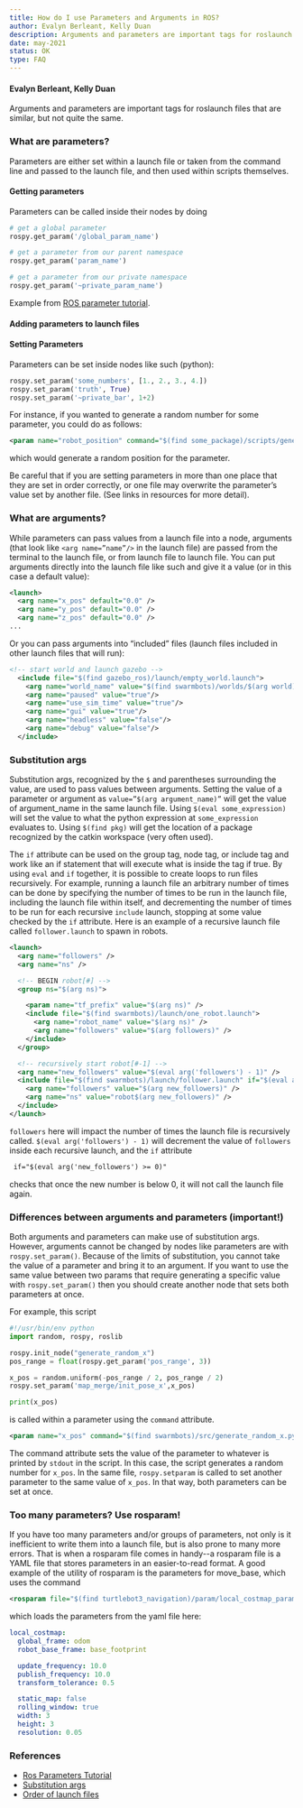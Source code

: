 ```yaml
---
title: How do I use Parameters and Arguments in ROS?
author: Evalyn Berleant, Kelly Duan
description: Arguments and parameters are important tags for roslaunch files that are similar, but not quite the same.
date: may-2021
status: OK
type: FAQ
---
```

#### Evalyn Berleant, Kelly Duan

Arguments and parameters are important tags for roslaunch files that are similar, but not quite the same.

### What are parameters?

Parameters are either set within a launch file or taken from the command line and passed to the launch file, and then used within scripts themselves.

#### Getting parameters

Parameters can be called inside their nodes by doing

``` python
# get a global parameter
rospy.get_param('/global_param_name')

# get a parameter from our parent namespace
rospy.get_param('param_name')

# get a parameter from our private namespace
rospy.get_param('~private_param_name')
```
Example from [ROS parameter tutorial](http://wiki.ros.org/rospy_tutorials/Tutorials/Parameters).

#### Adding parameters to launch files

#### Setting Parameters

Parameters can be set inside nodes like such (python):

``` python
rospy.set_param('some_numbers', [1., 2., 3., 4.])
rospy.set_param('truth', True)
rospy.set_param('~private_bar', 1+2)
```

For instance, if you wanted to generate a random number for some parameter, you could do as follows:

``` xml
<param name="robot_position" command="$(find some_package)/scripts/generate_random_position.py"/>
```
which would generate a random position for the parameter.

Be careful that if you are setting parameters in more than one place that they are set in order correctly, or one file may overwrite the parameter’s value set by another file. (See links in resources for more detail).

### What are arguments?

While parameters can pass values from a launch file into a node, arguments (that look like `<arg name=”name”/>` in the launch file) are passed from the terminal to the launch file, or from launch file to launch file. You can put arguments directly into the launch file like such and give it a value (or in this case a default value):

```xml
<launch>
  <arg name="x_pos" default="0.0" />
  <arg name="y_pos" default="0.0" />
  <arg name="z_pos" default="0.0" />
...
```

Or you can pass arguments into “included” files (launch files included in other launch files that will run):
``` xml
<!-- start world and launch gazebo -->
  <include file="$(find gazebo_ros)/launch/empty_world.launch">
    <arg name="world_name" value="$(find swarmbots)/worlds/$(arg world).world"/>
    <arg name="paused" value="true"/>
    <arg name="use_sim_time" value="true"/>
    <arg name="gui" value="true"/>
    <arg name="headless" value="false"/>
    <arg name="debug" value="false"/>
  </include>
```

### Substitution args

Substitution args, recognized by the `$` and parentheses surrounding the value, are used to pass values between arguments.
Setting the value of a parameter or argument as `value=”$(arg argument_name)”` will get the value of argument_name in the same launch file.
Using `$(eval some_expression)` will set the value to what the python expression at `some_expression` evaluates to.
Using `$(find pkg)` will get the location of a package recognized by the catkin workspace (very often used).

The `if` attribute can be used on the group tag, node tag, or include tag and work like an if statement that will execute what is inside the tag if true. By using `eval` and `if` together, it is possible to create loops to run files recursively. For example, running a launch file an arbitrary number of times can be done by specifying the number of times to be run in the launch file, including the launch file within itself, and decrementing the number of times to be run for each recursive `include` launch, stopping at some value checked by the `if` attribute.
Here is an example of a recursive launch file called `follower.launch` to spawn in robots.

``` xml
<launch>
  <arg name="followers" />
  <arg name="ns" />

  <!-- BEGIN robot[#] -->
  <group ns="$(arg ns)">

    <param name="tf_prefix" value="$(arg ns)" />
    <include file="$(find swarmbots)/launch/one_robot.launch">
      <arg name="robot_name" value="$(arg ns)" />
      <arg name="followers" value="$(arg followers)" />
    </include>
  </group>

  <!-- recursively start robot[#-1] -->
  <arg name="new_followers" value="$(eval arg('followers') - 1)" />
  <include file="$(find swarmbots)/launch/follower.launch" if="$(eval arg('new_followers') >= 0)">
    <arg name="followers" value="$(arg new_followers)" />
    <arg name="ns" value="robot$(arg new_followers)" />
  </include>
</launch>
```

`followers` here will impact the number of times the launch file is recursively called. `$(eval arg('followers') - 1)` will decrement the value of `followers` inside each recursive launch, and the `if` attribute

``` xml
 if="$(eval arg('new_followers') >= 0)"
```

checks that once the new number is below 0, it will not call the launch file again.

### Differences between arguments and parameters (important!)

Both arguments and parameters can make use of substitution args. However, arguments cannot be changed by nodes like parameters are with `rospy.set_param()`. Because of the limits of substitution, you cannot take the value of a parameter and bring it to an argument.
If you want to use the same value between two params that require generating a specific value with `rospy.set_param()` then you should create another node that sets both parameters at once.

For example, this script

``` python
#!/usr/bin/env python
import random, rospy, roslib

rospy.init_node("generate_random_x")
pos_range = float(rospy.get_param('pos_range', 3))

x_pos = random.uniform(-pos_range / 2, pos_range / 2)
rospy.set_param('map_merge/init_pose_x',x_pos)

print(x_pos)
```

is called within a parameter using the `command` attribute.

``` xml
<param name="x_pos" command="$(find swarmbots)/src/generate_random_x.py" />
```

The command attribute sets the value of the parameter to whatever is printed by `stdout` in the script. In this case, the script generates a random number for `x_pos`. In the same file, `rospy.setparam` is called to set another parameter to the same value of `x_pos`. In that way, both parameters can be set at once.

### Too many parameters? Use rosparam!

If you have too many parameters and/or groups of parameters, not only is it inefficient to write them into a launch file, but is also prone to many more errors. That is when a rosparam file comes in handy--a rosparam file is a YAML file that stores parameters in an easier-to-read format.
A good example of the utility of rosparam is the parameters for move_base, which uses the command
``` xml
<rosparam file="$(find turtlebot3_navigation)/param/local_costmap_params.yaml" command="load" />
```
which loads the parameters from the yaml file here:
``` yaml
local_costmap:
  global_frame: odom
  robot_base_frame: base_footprint

  update_frequency: 10.0
  publish_frequency: 10.0
  transform_tolerance: 0.5  

  static_map: false  
  rolling_window: true
  width: 3
  height: 3
  resolution: 0.05
```



### References
- [Ros Parameters Tutorial](http://wiki.ros.org/rospy_tutorials/Tutorials/Parameters)
- [Substitution args](http://wiki.ros.org/roslaunch/XML#substitution_args)
- [Order of launch files](https://answers.ros.org/question/199608/roslaunch-order-of-rosparams/)
